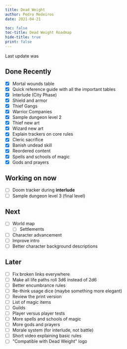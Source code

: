 ```yaml
---
title: Dead Weight
author: Pedro Medeiros
date: 2021-04-21

toc: false
toc-title: Dead Weight Roadmap
hide-title: true
print: false
---
```


Last update was <now>

## Done Recently
- [x] Mortal wounds table
- [x] Quick reference guide with all the important tables
- [x] Interlude (City Phase)
- [x] Shield and armor
- [x] Thief Gangs
- [x] Warrior Companies
- [x] Sample dungeon level 2
- [x] Thief new art
- [x] Wizard new art
- [x] Explain trackers on core rules
- [x] Cleric sacrifice
- [x] Banish undead skill
- [x] Reordered content
- [x] Spells and schools of magic
- [x] Gods and prayers

## Working on now
- [ ] Doom tracker during **interlude**
- [ ] Sample dungeon level 3 (final level)

## Next
- [ ] World map
  - [ ] Settlements
- [ ] Character advancement
- [ ] Improve intro
- [ ] Better character background descriptions

## Later
- [ ] Fix broken links everywhere
- [ ] Make all life paths roll 3d6 instead of 2d6
- [ ] Better encumbrance rules
- [ ] Re-think usage dice (maybe something more elegant)
- [ ] Review the print version
- [ ] List of magic items
- [ ] Guilds
- [ ] Player versus player tests
- [ ] More spells and schools of magic
- [ ] More gods and prayers
- [ ] Morale system (for interlude, not battle)
- [ ] Short video explaining basic rules
- [ ] "Compatible with Dead Weight" logo